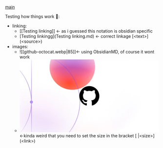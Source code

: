 [main](README.md)

Testing how things work 🔧:
- linking: 
	- [[Testing linking]] <- as i guessed this notation is obsidian specific
	- [Testing linkingg](Testing linking.md) <- correct linkage \[\<text\>\]\(\<source\>\)
- images:
	- ![[github-octocat.webp|85]]<- using ObsidianMD, of course it wont work
	- ![|85](github-octocat.webp) <-kinda weird that you need to set the size in the bracket \[ \|\<size\>\]\(\<link\>\)
